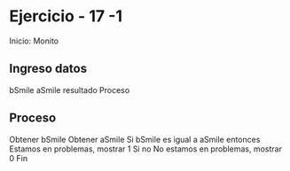 # Ejercicio - 17 -1

Inicio: Monito
## Ingreso datos
bSmile
aSmile
resultado
Proceso
## Proceso

Obtener bSmile
Obtener aSmile
Si bSmile es igual a aSmile entonces Estamos en problemas, mostrar 1
Si no No estamos en problemas, mostrar 0
Fin